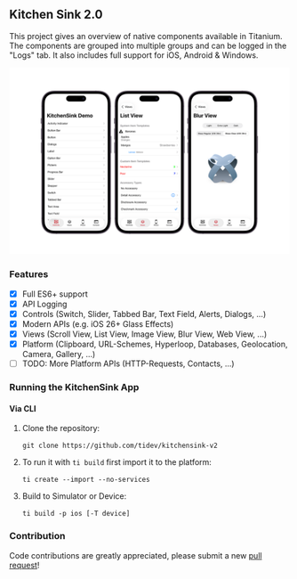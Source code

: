 ## Kitchen Sink 2.0

This project gives an overview of native components available in Titanium.
The components are grouped into multiple groups and can be logged in the "Logs" tab.
It also includes full support for iOS, Android & Windows.

![screenshot](screenshot.png)

### Features

- [x] Full ES6+ support
- [x] API Logging
- [x] Controls (Switch, Slider, Tabbed Bar, Text Field, Alerts, Dialogs, ...)
- [x] Modern APIs (e.g. iOS 26+ Glass Effects)
- [x] Views (Scroll View, List View, Image View, Blur View, Web View, ...)
- [x] Platform (Clipboard, URL-Schemes, Hyperloop, Databases, Geolocation, Camera, Gallery, ...)
- [ ] TODO: More Platform APIs (HTTP-Requests, Contacts, ...)

### Running the KitchenSink App

#### Via CLI

1.  Clone the repository:

        git clone https://github.com/tidev/kitchensink-v2

2.  To run it with `ti build` first import it to the platform:

        ti create --import --no-services

3.  Build to Simulator or Device:

        ti build -p ios [-T device]

### Contribution

Code contributions are greatly appreciated, please submit a new [pull request](https://github.com/tidev/kitchensink-v2/pull/new/master)!
